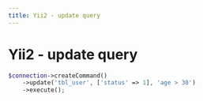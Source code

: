 ```yaml
---
title: Yii2 - update query
---
```


<h1 class="header">Yii2 - update query</h1>

```php
$connection->createCommand()
    ->update('tbl_user', ['status' => 1], 'age > 30')
    ->execute();
```
